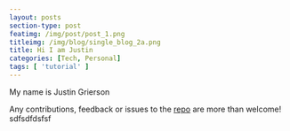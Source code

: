 ```yaml
---
layout: posts
section-type: post
featimg: /img/post/post_1.png
titleimg: /img/blog/single_blog_2a.png
title: Hi I am Justin
categories: [Tech, Personal]
tags: [ 'tutorial' ]
---
```


My name is Justin Grierson

Any contributions, feedback or issues to the <a href="https://github.com/ju3tin" target="\_blank">repo</a> are more than welcome! sdfsdfdsfsf